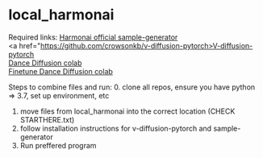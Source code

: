 # local_harmonai

Required links: 
<a href="https://github.com/Harmonai-org/sample-generator">Harmonai official sample-generator</a><br>
<a href="https://github.com/crowsonkb/v-diffusion-pytorch>V-diffusion-pytorch</a><br>
<a href="https://colab.research.google.com/github/Harmonai-org/sample-generator/blob/main/Dance_Diffusion.ipynb">Dance Diffusion colab</a><br>
<a href="https://colab.research.google.com/github/Harmonai-org/sample-generator/blob/main/Finetune_Dance_Diffusion.ipynb">Finetune Dance Diffusion colab</a><br>


Steps to combine files and run:
0. clone all repos, ensure you have python => 3.7, set up environment, etc
1. move files from local_harmonai into the correct location (CHECK STARTHERE.txt)
2. follow installation instructions for v-diffusion-pytorch and sample-generator</a>
3. Run preffered program 

